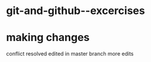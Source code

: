 # git-and-github--excercises
# making changes
conflict resolved
edited in master branch
more edits

